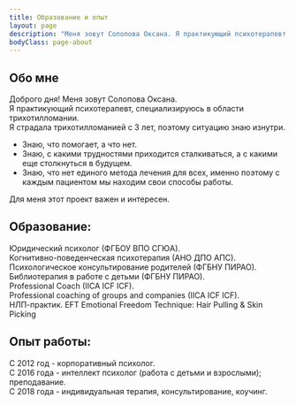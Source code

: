```yaml
---
title: Образование и опыт
layout: page
description: "Меня зовут Солопова Оксана. Я практикующий психотерапевт, специализируюсь в области трихотилломании"
bodyClass: page-about
---
```


## Обо мне
Доброго дня! Меня зовут Солопова Оксана.  
Я практикующий психотерапевт, специализируюсь в области трихотилломании.  
Я страдала трихотилломанией с 3 лет, поэтому ситуацию знаю изнутри.
- Знаю, что помогает, а что нет.  
- Знаю, с какими трудностями приходится сталкиваться, а с какими еще столкнуться в будущем.  
- Знаю, что нет единого метода лечения для всех, именно поэтому с каждым пациентом мы находим свои способы работы.  

Для меня этот проект важен и интересен.    
 
## Образование:   
Юридический психолог (ФГБОУ ВПО СГЮА).  
Когнитивно-поведенческая психотерапия (АНО ДПО АПС).  
Психологическое консультирование родителей (ФГБНУ ПИРАО).  
Библиотерапия в работе с детьми (ФГБНУ ПИРАО).  
Professional Coach (IICA ICF ICF).  
Professional coaching of groups and companies (IICA ICF ICF).  
НЛП-практик.
EFT Emotional Freedom Technique: Hair Pulling & Skin Picking
## Опыт работы:   
С 2012 год - корпоративный психолог.  
С 2016 года - интеллект психолог (работа с детьми и взрослыми); преподавание.  
С 2018 года - индивидуальная терапия, консультирование, коучинг.   


